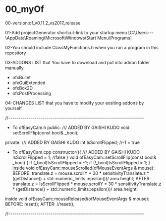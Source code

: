 # 00_myOf

00-version:of_v0.11.2_vs2017_release

01-Add projectGenerator shortcut-link to your startup menu
[C:\Users\---\AppData\Roaming\Microsoft\Windows\Start Menu\Programs]

02-You should include ClassMyFunctions.h when you run a program in this repository


03-ADDONS LIST that You have to download and put into addon folder manually.
- ofxBullet
- ofxGuiExtended
- ofxBox2D
- ofxPostProcessing


04-CHANGES LIST that you have to modify your exsiting addons by yourself

//--------------------------------------------------------------------
- To ofEasyCam.h
public:
/// ADDED BY GAISHI KUDO
	void setScrollFlip(const bool& _bool);

private:
/// ADDED BY GAISHI KUDO
	int IsScrollFlipped; //-1 = true


- To ofEasyCam.cpp
constructor(){
    /// ADDED BY GAISHI KUDO
	IsScrollFlipped = 1; //false
}
void ofEasyCam::setScrollFlip(const bool& _bool) {
	if (_bool)IsScrollFlipped = -1;
	if (!_bool)IsScrollFlipped = 1;
}
inside void ofEasyCam::mouseScrolled(ofMouseEventArgs & mouse):
BEFORE: translate.z = mouse.scrollY * 30 * sensitivityTranslate.z * (getDistance() + std::numeric_limits<float>::epsilon())/ area.height;
AFTER: translate.z = IsScrollFlipped * mouse.scrollY * 30 * sensitivityTranslate.z * (getDistance() + std::numeric_limits<float>::epsilon())/ area.height;

inside void ofEasyCam::mouseReleased(ofMouseEventArgs & mouse):
BEFORE: reset();
AFTER: //reset();

//-------------------------------------------------------------------- 
